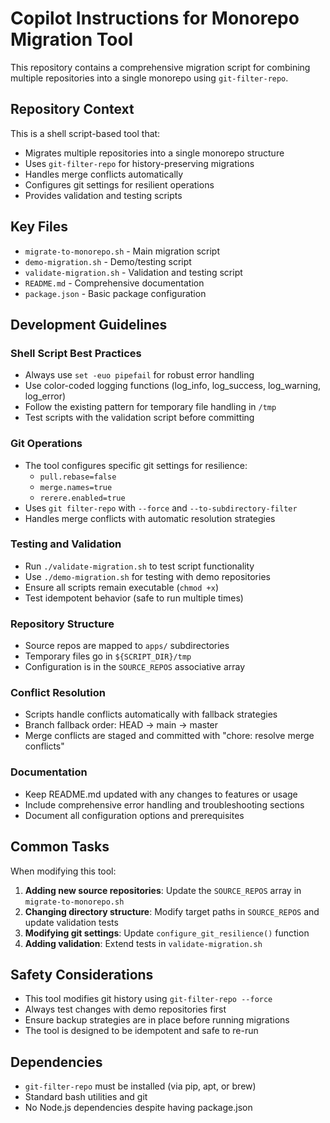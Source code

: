 # Copilot Instructions for Monorepo Migration Tool

This repository contains a comprehensive migration script for combining multiple repositories into a single monorepo using `git-filter-repo`.

## Repository Context

This is a shell script-based tool that:
- Migrates multiple repositories into a single monorepo structure
- Uses `git-filter-repo` for history-preserving migrations
- Handles merge conflicts automatically
- Configures git settings for resilient operations
- Provides validation and testing scripts

## Key Files

- `migrate-to-monorepo.sh` - Main migration script
- `demo-migration.sh` - Demo/testing script
- `validate-migration.sh` - Validation and testing script
- `README.md` - Comprehensive documentation
- `package.json` - Basic package configuration

## Development Guidelines

### Shell Script Best Practices
- Always use `set -euo pipefail` for robust error handling
- Use color-coded logging functions (log_info, log_success, log_warning, log_error)
- Follow the existing pattern for temporary file handling in `/tmp`
- Test scripts with the validation script before committing

### Git Operations
- The tool configures specific git settings for resilience:
  - `pull.rebase=false`
  - `merge.names=true`
  - `rerere.enabled=true`
- Uses `git filter-repo` with `--force` and `--to-subdirectory-filter`
- Handles merge conflicts with automatic resolution strategies

### Testing and Validation
- Run `./validate-migration.sh` to test script functionality
- Use `./demo-migration.sh` for testing with demo repositories
- Ensure all scripts remain executable (`chmod +x`)
- Test idempotent behavior (safe to run multiple times)

### Repository Structure
- Source repos are mapped to `apps/` subdirectories
- Temporary files go in `${SCRIPT_DIR}/tmp`
- Configuration is in the `SOURCE_REPOS` associative array

### Conflict Resolution
- Scripts handle conflicts automatically with fallback strategies
- Branch fallback order: HEAD → main → master
- Merge conflicts are staged and committed with "chore: resolve merge conflicts"

### Documentation
- Keep README.md updated with any changes to features or usage
- Include comprehensive error handling and troubleshooting sections
- Document all configuration options and prerequisites

## Common Tasks

When modifying this tool:

1. **Adding new source repositories**: Update the `SOURCE_REPOS` array in `migrate-to-monorepo.sh`
2. **Changing directory structure**: Modify target paths in `SOURCE_REPOS` and update validation tests
3. **Modifying git settings**: Update `configure_git_resilience()` function
4. **Adding validation**: Extend tests in `validate-migration.sh`

## Safety Considerations

- This tool modifies git history using `git-filter-repo --force`
- Always test changes with demo repositories first
- Ensure backup strategies are in place before running migrations
- The tool is designed to be idempotent and safe to re-run

## Dependencies

- `git-filter-repo` must be installed (via pip, apt, or brew)
- Standard bash utilities and git
- No Node.js dependencies despite having package.json